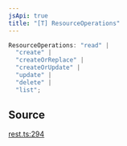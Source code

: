 ```yaml
---
jsApi: true
title: "[T] ResourceOperations"
---
```


```ts
ResourceOperations: "read" |
  "create" |
  "createOrReplace" |
  "createOrUpdate" |
  "update" |
  "delete" |
  "list";
```

## Source

[rest.ts:294](https://github.com/markcowl/cadl/blob/3db15286/packages/rest/src/rest.ts#L294)
